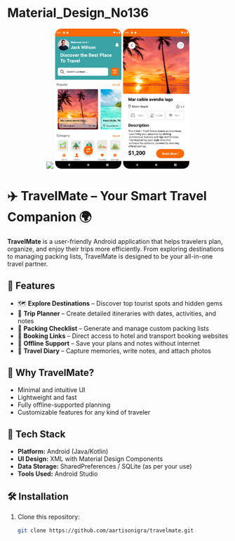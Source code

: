 # Material_Design_No136

<p align="center">
<img src="Image/intro.png" width="30%"/>
<img src="Image/main.png" width="30%"/>
<img src="Image/detail.png" width="30%"/>
</p>

# ✈️ TravelMate – Your Smart Travel Companion 🌍

**TravelMate** is a user-friendly Android application that helps travelers plan, organize, and enjoy their trips more efficiently. From exploring destinations to managing packing lists, TravelMate is designed to be your all-in-one travel partner.

## 📱 Features

- 🗺️ **Explore Destinations** – Discover top tourist spots and hidden gems
- 📅 **Trip Planner** – Create detailed itineraries with dates, activities, and notes
- 🧳 **Packing Checklist** – Generate and manage custom packing lists
- 🏨 **Booking Links** – Direct access to hotel and transport booking websites
- 📌 **Offline Support** – Save your plans and notes without internet
- 📸 **Travel Diary** – Capture memories, write notes, and attach photos

## 🎯 Why TravelMate?

- Minimal and intuitive UI
- Lightweight and fast
- Fully offline-supported planning
- Customizable features for any kind of traveler

## 🚀 Tech Stack

- **Platform:** Android (Java/Kotlin)
- **UI Design:** XML with Material Design Components
- **Data Storage:** SharedPreferences / SQLite (as per your use)
- **Tools Used:** Android Studio

## 🛠️ Installation

1. Clone this repository:
   ```bash
   git clone https://github.com/aartisonigra/travelmate.git

